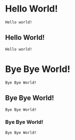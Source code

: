 # Hello World!
    Hello world!

## Hello World!
    Hello world!

# Bye Bye World!
    Bye Bye World!

## Bye Bye World!
    Bye Bye World!

### Bye Bye World!
    Bye Bye World!